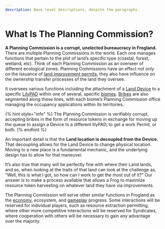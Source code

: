 ```yaml
---
description: Base level descriptions, despite the paragraphs.
---
```


# What Is The Planning Commission?

**A Planning Commission is a corrupt, unelected bureaucracy in Frogland.** There are multiple Planning Commissions in the world. Each one manages functions that pertain to the plot of land’s specific type (coastal, forest, wetland, etc). Think of each Planning Commission as an overseer of different ecological zones. Planning Commissions have an effect not only on the issuance of [land improvement permits](../../../architecture/non-fungible-tokens/permits.md), they also have influence on the ownership transfer processes of the land they oversee.

It oversees various functions including the attachment of a [Land Device](../land-deeds.md) to a specific [LilyPAD](../../../architecture/non-fungible-tokens/lilypads.md) within one of several, specific [biomes](../ecological-zones-in-frogland.md). [Bribes](../page-3.md) are also segmented along these lines, with each biome’s Planning Commission office managing the occupancy applications within its territories.&#x20;

{% hint style="info" %}
The Planning Commission is verifiably corrupt, accepting bribes in the form of resource tokens in exchange for moving up the queue to assign a Device to a different lilyPAD, to get a work Permit, or both.
{% endhint %}

An important detail is that the **Land location is decoupled from the Device.** That decoupling allows for the Land Device to change physical location. Moving to a new place is a fundamental mechanic, and the underlying design has to allow for that maneuver.

It’s also true that many will be perfectly fine with where their Land lands, and so, when looking at the traits of that land can look at the challenge as, “Well, this is what I got, so how can I work to get the most out of it?” Our answer is to make a process available that allows a Frog to maximize resource token harvesting on whatever land they have via improvements.

The Planning Commission will serve other similar functions in Frogland as the [economy](what-does-it-do-for-the-economy.md), ecosystem, and [gameplay](what-does-the-planning-commission-do-in-game.md) progress. Some interactions will be reserved for individual players, such as resource extraction permitting, where other more competitive interactions will be reserved for Syndicates, where cooperation with others will be necessary to gain any advantage over the majority.

